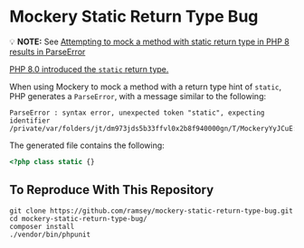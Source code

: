 # Mockery Static Return Type Bug

💡 **NOTE:** See [Attempting to mock a method with static return type in PHP 8 results in ParseError](https://github.com/mockery/mockery/issues/1155)

[PHP 8.0 introduced the `static` return type.](https://www.php.net/manual/en/language.types.declarations.php#language.types.declarations.static)

When using Mockery to mock a method with a return type hint of `static`, PHP generates a `ParseError`, with a message similar to the following:

```
ParseError : syntax error, unexpected token "static", expecting identifier /private/var/folders/jt/dm973jds5b33ffvl0x2b8f940000gn/T/MockeryYyJCuE:1
```

The generated file contains the following:

```php
<?php class static {}
```

## To Reproduce With This Repository

``` shell
git clone https://github.com/ramsey/mockery-static-return-type-bug.git
cd mockery-static-return-type-bug/
composer install
./vendor/bin/phpunit
```
